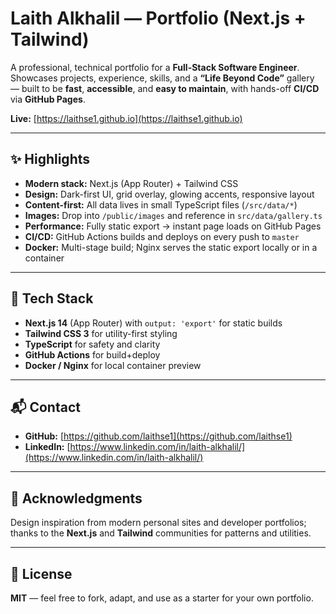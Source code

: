 # Laith Alkhalil — Portfolio (Next.js + Tailwind)

A professional, technical portfolio for a **Full-Stack Software Engineer**.
Showcases projects, experience, skills, and a **“Life Beyond Code”** gallery — built to be **fast**, **accessible**, and **easy to maintain**, with hands-off **CI/CD** via **GitHub Pages**.

**Live:** [https://laithse1.github.io](https://laithse1.github.io)

---

## ✨ Highlights

* **Modern stack:** Next.js (App Router) + Tailwind CSS
* **Design:** Dark-first UI, grid overlay, glowing accents, responsive layout
* **Content-first:** All data lives in small TypeScript files (`/src/data/*`)
* **Images:** Drop into `/public/images` and reference in `src/data/gallery.ts`
* **Performance:** Fully static export → instant page loads on GitHub Pages
* **CI/CD:** GitHub Actions builds and deploys on every push to `master`
* **Docker:** Multi-stage build; Nginx serves the static export locally or in a container

---

## 🧰 Tech Stack

* **Next.js 14** (App Router) with `output: 'export'` for static builds
* **Tailwind CSS 3** for utility-first styling
* **TypeScript** for safety and clarity
* **GitHub Actions** for build+deploy
* **Docker / Nginx** for local container preview

---

## 📬 Contact

* **GitHub:** [https://github.com/laithse1](https://github.com/laithse1)
* **LinkedIn:** [https://www.linkedin.com/in/laith-alkhalil/](https://www.linkedin.com/in/laith-alkhalil/)

---

## 🙏 Acknowledgments

Design inspiration from modern personal sites and developer portfolios; thanks to the **Next.js** and **Tailwind** communities for patterns and utilities.

---

## 📝 License

**MIT** — feel free to fork, adapt, and use as a starter for your own portfolio.

